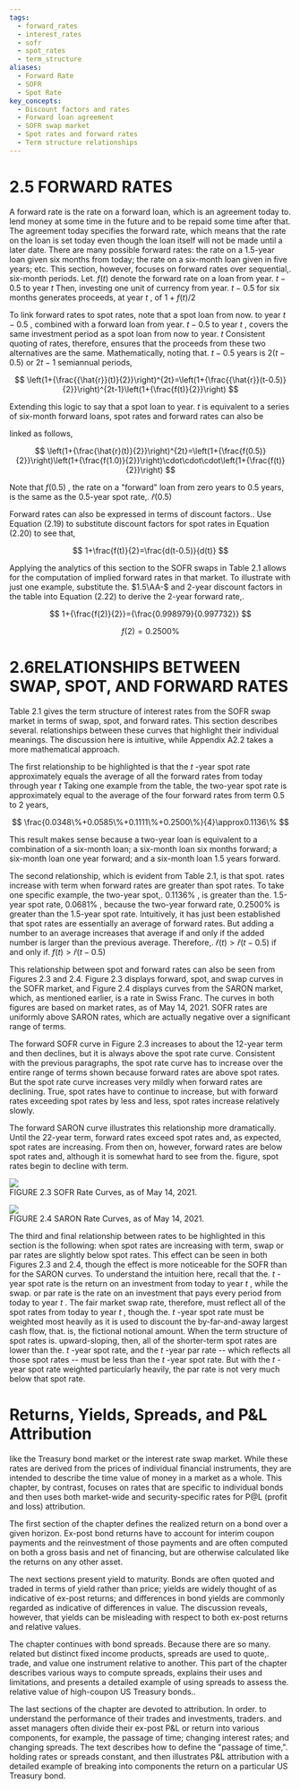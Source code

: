 ```yaml
---
tags:
  - forward_rates
  - interest_rates
  - sofr
  - spot_rates
  - term_structure
aliases:
  - Forward Rate
  - SOFR
  - Spot Rate
key_concepts:
  - Discount factors and rates
  - Forward loan agreement
  - SOFR swap market
  - Spot rates and forward rates
  - Term structure relationships
---
```


# 2.5 FORWARD RATES  

A forward rate is the rate on a forward loan, which is an agreement today to. lend money at some time in the future and to be repaid some time after that. The agreement today specifies the forward rate, which means that the rate on the loan is set today even though the loan itself will not be made until a later date. There are many possible forward rates: the rate on a 1.5-year loan given six months from today; the rate on a six-month loan given in five years; etc. This section, however, focuses on forward rates over sequential,. six-month periods. Let. $f(t)$ denote the forward rate on a loan from year. $t-0.5$ to year $t$ Then, investing one unit of currency from year. $t-0.5$ for six months generates proceeds, at year $t$ , of $1+f(t)/2$  

To link forward rates to spot rates, note that a spot loan from now. to year $t-0.5$ , combined with a forward loan from year. $t-0.5$ to year $t$ , covers the same investment period as a spot loan from now to year. $t$ Consistent quoting of rates, therefore, ensures that the proceeds from these two alternatives are the same. Mathematically, noting that. $t-0.5$ years is $2(t-0.5)$ or $2t-1$ semiannual periods,  

$$
\left(1+{\frac{{\hat{r}}(t)}{2}}\right)^{2t}=\left(1+{\frac{{\hat{r}}(t-0.5)}{2}}\right)^{2t-1}\left(1+{\frac{f(t)}{2}}\right)
$$  

Extending this logic to say that a spot loan to year. $t$ is equivalent to a series of six-month forward loans, spot rates and forward rates can also be  

linked as follows,  

$$
\left(1+{\frac{\hat{r}(t)}{2}}\right)^{2t}=\left(1+{\frac{f(0.5)}{2}}\right)\left(1+{\frac{f(1.0)}{2}}\right)\cdot\cdot\cdot\left(1+{\frac{f(t)}{2}}\right)
$$  

Note that $f(0.5)$ , the rate on a "forward" loan from zero years to 0.5 years, is the same as the 0.5-year spot rate,. $\hat{r}(0.5)$  

Forward rates can also be expressed in terms of discount factors.. Use Equation (2.19) to substitute discount factors for spot rates in Equation (2.20) to see that,  

$$
1+\frac{f(t)}{2}=\frac{d(t-0.5)}{d(t)}
$$  

Applying the analytics of this section to the SOFR swaps in Table 2.1 allows for the computation of implied forward rates in that market. To illustrate with just one example, substitute the. $1.5\AA-$ and 2-year discount factors in the table into Equation (2.22) to derive the 2-year forward rate,.  

$$
1+{\frac{f(2)}{2}}={\frac{0.998979}{0.997732}}
$$  

$$
f(2)=0.2500\%
$$  

# 2.6RELATIONSHIPS BETWEEN SWAP, SPOT, AND FORWARD RATES  

Table 2.1 gives the term structure of interest rates from the SOFR swap market in terms of swap, spot, and forward rates. This section describes several. relationships between these curves that highlight their individual meanings. The discussion here is intuitive, while Appendix A2.2 takes a more mathematical approach.  

The first relationship to be highlighted is that the $t$ -year spot rate approximately equals the average of all the forward rates from today through year $t$ Taking one example from the table, the two-year spot rate is approximately equal to the average of the four forward rates from term 0.5 to 2 years,  

$$
\frac{0.0348\%+0.0585\%+0.1111\%+0.2500\%}{4}\approx0.1136\%
$$  

This result makes sense because a two-year loan is equivalent to a combination of a six-month loan; a six-month loan six months forward; a six-month loan one year forward; and a six-month loan 1.5 years forward.  

The second relationship, which is evident from Table 2.1, is that spot. rates increase with term when forward rates are greater than spot rates. To take one specific example, the two-year spot,. $0.1136\%$ , is greater than the. 1.5-year spot rate, $0.0681\%$ , because the two-year forward rate, $0.2500\%$ is greater than the 1.5-year spot rate. Intuitively, it has just been established that spot rates are essentially an average of forward rates. But adding a number to an average increases that average if and only if the added number is larger than the previous average. Therefore,. $\hat{r}(t)>\hat{r}(t-0.5)$ if and only if. $f(t)>\hat{r}(t-0.5)$  

This relationship between spot and forward rates can also be seen from Figures 2.3 and 2.4. Figure 2.3 displays forward, spot, and swap curves in the SOFR market, and Figure 2.4 displays curves from the SARON market, which, as mentioned earlier, is a rate in Swiss Franc. The curves in both figures are based on market rates, as of May 14, 2021. SOFR rates are uniformly above SARON rates, which are actually negative over a significant range of terms.  

The forward SOFR curve in Figure 2.3 increases to about the 12-year term and then declines, but it is always above the spot rate curve. Consistent with the previous paragraphs, the spot rate curve has to increase over the entire range of terms shown because forward rates are above spot rates. But the spot rate curve increases very mildly when forward rates are declining. True, spot rates have to continue to increase, but with forward rates exceeding spot rates by less and less, spot rates increase relatively slowly.  

The forward SARON curve illustrates this relationship more dramatically. Until the 22-year term, forward rates exceed spot rates and, as expected, spot rates are increasing. From then on, however, forward rates are below spot rates and, although it is somewhat hard to see from the. figure, spot rates begin to decline with term.  

![](17cd6a34d21e1ce689ec41fa0d7968ea826f0dbcd7309af3310670ddfb86a325.jpg)  
FIGURE 2.3 SOFR Rate Curves, as of May 14, 2021.  

![](5016d8a32053b43fc6537fcccc603ce5a868b91d36a77e2134c232f7b3ccbdd8.jpg)  
FIGURE 2.4  SARON Rate Curves, as of May 14, 2021.  

The third and final relationship between rates to be highlighted in this section is the following: when spot rates are increasing with term, swap or par rates are slightly below spot rates. This effect can be seen in both Figures 2.3 and 2.4, though the effect is more noticeable for the SOFR than for the SARON curves. To understand the intuition here, recall that the. $t$ -year spot rate is the return on an investment from today to year $t$ , while the swap. or par rate is the rate on an investment that pays every period from today to year $t$ . The fair market swap rate, therefore, must reflect all of the spot rates from today to year $t$ , though the. $t$ -year spot rate must be weighted most heavily as it is used to discount the by-far-and-away largest cash flow, that. is, the fictional notional amount. When the term structure of spot rates is. upward-sloping, then, all of the shorter-term spot rates are lower than the. $t$ -year spot rate, and the $t$ -year par rate -- which reflects all those spot rates -- must be less than the $t$ -year spot rate. But with the $t$ -year spot rate weighted particularly heavily, the par rate is not very much below that spot rate.  

# Returns, Yields, Spreads, and P&L Attribution  

like the Treasury bond market or the interest rate swap market. While these rates are derived from the prices of individual financial instruments, they are intended to describe the time value of money in a market as a whole. This chapter, by contrast, focuses on rates that are specific to individual bonds and then uses both market-wide and security-specific rates for P@L (profit and loss) attribution.  

The first section of the chapter defines the realized return on a bond over a given horizon. Ex-post bond returns have to account for interim coupon payments and the reinvestment of those payments and are often computed on both a gross basis and net of financing, but are otherwise calculated like the returns on any other asset.  

The next sections present yield to maturity. Bonds are often quoted and traded in terms of yield rather than price; yields are widely thought of as indicative of ex-post returns; and differences in bond yields are commonly regarded as indicative of differences in value. The discussion reveals, however, that yields can be misleading with respect to both ex-post returns and relative values.  

The chapter continues with bond spreads. Because there are so many. related but distinct fixed income products, spreads are used to quote,. trade, and value one instrument relative to another. This part of the chapter describes various ways to compute spreads, explains their uses and limitations, and presents a detailed example of using spreads to assess the. relative value of high-coupon US Treasury bonds..  

The last sections of the chapter are devoted to attribution. In order. to understand the performance of their trades and investments, traders. and asset managers often divide their ex-post P&L or return into various components, for example, the passage of time; changing interest rates; and changing spreads. The text describes how to define the "passage of time,". holding rates or spreads constant, and then illustrates P&L attribution with a detailed example of breaking into components the return on a particular US Treasury bond.  
